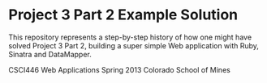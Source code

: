 Project 3 Part 2 Example Solution
==========================

This repository represents a step-by-step history of how one might have solved Project 3 Part 2, building a super simple Web application with Ruby, Sinatra and DataMapper.

CSCI446 Web Applications
Spring 2013
Colorado School of Mines